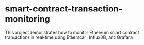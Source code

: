 # smart-contract-transaction-monitoring
This project demonstrates how to monitor Ethereum smart contract transactions in real-time using Etherscan, InfluxDB, and Grafana
